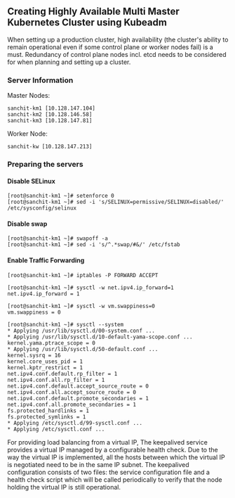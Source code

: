 ## Creating Highly Available Multi Master Kubernetes Cluster using Kubeadm

When setting up a production cluster, high availability (the cluster's ability to remain operational even if some control plane or worker nodes fail) is a must. Redundancy of control plane nodes incl. etcd needs to be considered for when planning and setting up a cluster.

### Server Information

Master Nodes: 
```
sanchit-km1 [10.128.147.104]
sanchit-km2 [10.128.146.58]
sanchit-km3 [10.128.147.81]
```
Worker Node:
```
sanchit-kw [10.128.147.213]
```
### Preparing the servers
#### Disable SELinux 
```
[root@sanchit-km1 ~]# setenforce 0
[root@sanchit-km1 ~]# sed -i 's/SELINUX=permissive/SELINUX=disabled/' /etc/sysconfig/selinux
```
#### Disable swap
```
[root@sanchit-km1 ~]# swapoff -a
[root@sanchit-km1 ~]# sed -i 's/^.*swap/#&/' /etc/fstab
```
#### Enable Traffic Forwarding
```
[root@sanchit-km1 ~]# iptables -P FORWARD ACCEPT

[root@sanchit-km1 ~]# sysctl -w net.ipv4.ip_forward=1
net.ipv4.ip_forward = 1

[root@sanchit-km1 ~]# sysctl -w vm.swappiness=0
vm.swappiness = 0

[root@sanchit-km1 ~]# sysctl --system
* Applying /usr/lib/sysctl.d/00-system.conf ...
* Applying /usr/lib/sysctl.d/10-default-yama-scope.conf ...
kernel.yama.ptrace_scope = 0
* Applying /usr/lib/sysctl.d/50-default.conf ...
kernel.sysrq = 16
kernel.core_uses_pid = 1
kernel.kptr_restrict = 1
net.ipv4.conf.default.rp_filter = 1
net.ipv4.conf.all.rp_filter = 1
net.ipv4.conf.default.accept_source_route = 0
net.ipv4.conf.all.accept_source_route = 0
net.ipv4.conf.default.promote_secondaries = 1
net.ipv4.conf.all.promote_secondaries = 1
fs.protected_hardlinks = 1
fs.protected_symlinks = 1
* Applying /etc/sysctl.d/99-sysctl.conf ...
* Applying /etc/sysctl.conf ...
```


For providing load balancing from a virtual IP, The keepalived service provides a virtual IP managed by a configurable health check. Due to the way the virtual IP is implemented, all the hosts between which the virtual IP is negotiated need to be in the same IP subnet.
The keepalived configuration consists of two files: the service configuration file and a health check script which will be called periodically to verify that the node holding the virtual IP is still operational.
